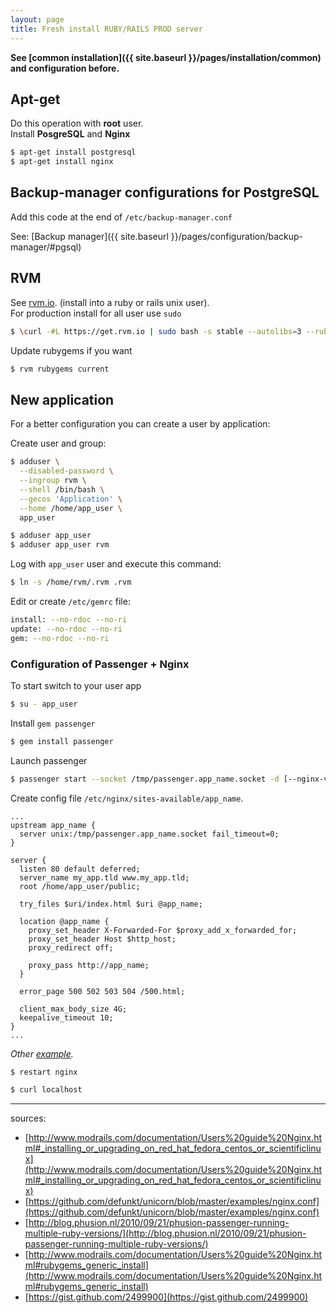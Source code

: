 ```yaml
---
layout: page
title: Fresh install RUBY/RAILS PROD server
---
```


__See [common installation]({{ site.baseurl }}/pages/installation/common) and configuration before.__  

## Apt-get

Do this operation with **root** user.  
Install **PosgreSQL** and **Nginx**

```bash
$ apt-get install postgresql
$ apt-get install nginx
```

## Backup-manager configurations for PostgreSQL

Add this code at the end of `/etc/backup-manager.conf`

See: [Backup manager]({{ site.baseurl }}/pages/configuration/backup-manager/#pgsql)

## RVM

See [rvm.io](http://rvm.io). (install into a ruby or rails unix user).  
For production install for all user use `sudo`  

```bash
$ \curl -#L https://get.rvm.io | sudo bash -s stable --autolibs=3 --ruby
```

Update rubygems if you want

```bash
$ rvm rubygems current
```



## New application

For a better configuration you can create a user by application:

Create user and group:

```bash
$ adduser \
  --disabled-password \
  --ingroup rvm \
  --shell /bin/bash \
  --gecos 'Application' \
  --home /home/app_user \
  app_user
```

```bash
$ adduser app_user
$ adduser app_user rvm
```

Log with `app_user` user and execute this command:

```bash
$ ln -s /home/rvm/.rvm .rvm
```

Edit or create `/etc/gemrc` file:

```bash
install: --no-rdoc --no-ri
update: --no-rdoc --no-ri
gem: --no-rdoc --no-ri
```



### Configuration of Passenger + Nginx

To start switch to your user app

```bash
$ su - app_user
```

Install `gem passenger`

```bash
$ gem install passenger
```

Launch passenger

```bash
$ passenger start --socket /tmp/passenger.app_name.socket -d [--nginx-version x.x.x]
```

Create config file `/etc/nginx/sites-available/app_name`.

```nginx
...
upstream app_name {
  server unix:/tmp/passenger.app_name.socket fail_timeout=0;
}

server {
  listen 80 default deferred;
  server_name my_app.tld www.my_app.tld;
  root /home/app_user/public;

  try_files $uri/index.html $uri @app_name;

  location @app_name {
    proxy_set_header X-Forwarded-For $proxy_add_x_forwarded_for;
    proxy_set_header Host $http_host;
    proxy_redirect off;

    proxy_pass http://app_name;
  }

  error_page 500 502 503 504 /500.html;

  client_max_body_size 4G;
  keepalive_timeout 10;
}
...
```
_Other [example](https://github.com/defunkt/unicorn/blob/master/examples/nginx.conf)._

```bash
$ restart nginx

$ curl localhost
```

-------------------------------
sources:

- [http://www.modrails.com/documentation/Users%20guide%20Nginx.html#_installing_or_upgrading_on_red_hat_fedora_centos_or_scientificlinux](http://www.modrails.com/documentation/Users%20guide%20Nginx.html#_installing_or_upgrading_on_red_hat_fedora_centos_or_scientificlinux)
- [https://github.com/defunkt/unicorn/blob/master/examples/nginx.conf](https://github.com/defunkt/unicorn/blob/master/examples/nginx.conf)
- [http://blog.phusion.nl/2010/09/21/phusion-passenger-running-multiple-ruby-versions/](http://blog.phusion.nl/2010/09/21/phusion-passenger-running-multiple-ruby-versions/)
- [http://www.modrails.com/documentation/Users%20guide%20Nginx.html#rubygems_generic_install](http://www.modrails.com/documentation/Users%20guide%20Nginx.html#rubygems_generic_install)
- [https://gist.github.com/2499900](https://gist.github.com/2499900)
